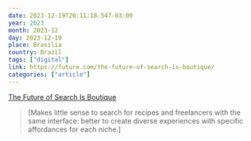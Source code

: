 ```yaml
---
date: 2023-12-19T20:11:18.547-03:00
year: 2023
month: 2023-12
day: 2023-12-19
place: Brasilia
country: Brazil
tags: ["digital"]
link: https://future.com/the-future-of-search-is-boutique/
categories: ["article"]
---
```

[The Future of Search Is Boutique](https://future.com/the-future-of-search-is-boutique/)

> [Makes little sense to search for recipes and freelancers with the same interface: better to create diverse experiences with specific affordances for each niche.]
